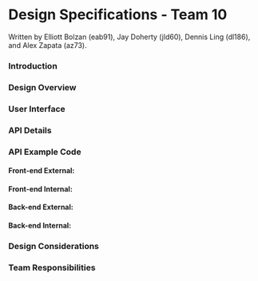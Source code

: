 Design Specifications - Team 10
=============

Written by Elliott Bolzan (eab91), Jay Doherty (jld60), Dennis Ling (dl186), and Alex Zapata (az73).

### Introduction

### Design Overview

### User Interface

### API Details

### API Example Code

#### Front-end External:
#### Front-end Internal:
#### Back-end External:
#### Back-end Internal:


### Design Considerations

### Team Responsibilities